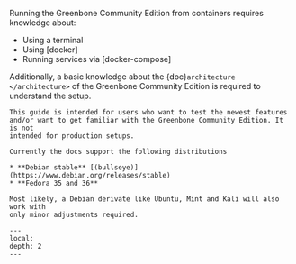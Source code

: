 Running the Greenbone Community Edition from containers requires knowledge about:

* Using a terminal
* Using [docker]
* Running services via [docker-compose]

Additionally, a basic knowledge about the {doc}`architecture </architecture>`
of the Greenbone Community Edition is required to understand the setup.

```{note}
This guide is intended for users who want to test the newest features
and/or want to get familiar with the Greenbone Community Edition. It is not
intended for production setups.

Currently the docs support the following distributions

* **Debian stable** [(bullseye)](https://www.debian.org/releases/stable)
* **Fedora 35 and 36**

Most likely, a Debian derivate like Ubuntu, Mint and Kali will also work with
only minor adjustments required.
```

```{contents}
---
local:
depth: 2
---
```

